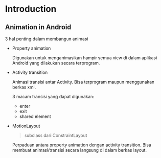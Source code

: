 # Introduction

## Animation in Android

3 hal penting dalam membangun animasi

- Property animation

  Digunakan untuk menganimasikan hampir semua view di dalam aplikasi Android yang dilakukan secara terprogram.

- Activity transition

  Animasi transisi antar Activity. Bisa terprogram maupun menggunakan berkas xml.

  3 macam transisi yang dapat digunakan:

  - enter
  - exit
  - shared element

- MotionLayout

  > subclass dari ConstraintLayout

  Perpaduan antara property animation dengan activity transition. Bisa membuat animasi/transisi secara langsung di dalam berkas layout.
